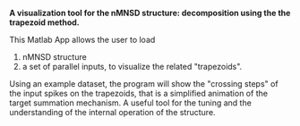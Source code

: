  **A visualization tool for the nMNSD structure: decomposition using the the trapezoid method.**

This Matlab App allows the user to load 
1) nMNSD structure
2) a set of parallel inputs, to visualize the related "trapezoids".

Using an example dataset, the program will show the "crossing steps" of the input spikes on the trapezoids, that is a simplified 
animation of the target summation mechanism. A useful tool for the tuning and the understanding of the internal 
operation of the structure.
